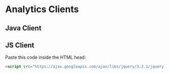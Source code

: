 # Analytics Clients

## Java Client

## JS Client

Paste this code inside the HTML head:

```html
<script src="https://ajax.googleapis.com/ajax/libs/jquery/3.2.1/jquery.min.js"></script><script>jqLiferayAnalytics=jQuery.noConflict(true);</script><script src="https://js-liferayanalytics.wedeploy.io/js/analytics-all-min.js"></script><script type="text/javascript">Liferay.Analytics.initialize({'LCSAnalyticsProcessor':{analyticsKey:'MyAnalyticsKey',interval:'20000',uri:'http://54.235.215.13:8095/api/analyticsgateway/send-analytics-events'}});Liferay.Analytics.track('view',{applicationId:'Layout',referrer:document.referrer});Liferay.Analytics.flush()</script>
```